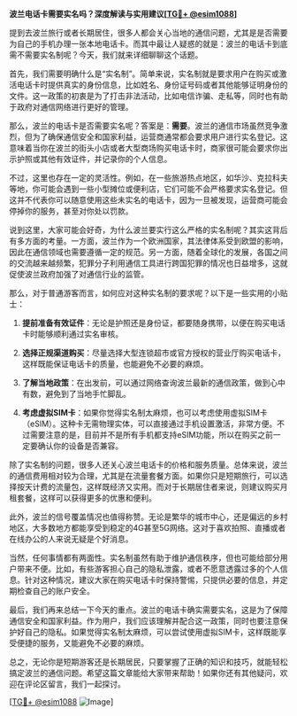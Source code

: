 **波兰电话卡需要实名吗？深度解读与实用建议[[TG💪+ @esim1088](https://t.me/s/esim1088)]**

提到去波兰旅行或者长期居住，很多人都会关心当地的通信问题，尤其是是否需要为自己的手机办理一张本地电话卡。而其中最让人疑惑的就是：波兰的电话卡到底需不需要实名制呢？今天，我们就来详细聊聊这个话题。

首先，我们需要明确什么是“实名制”。简单来说，实名制就是要求用户在购买或激活电话卡时提供真实的身份信息，比如姓名、身份证号码或者其他能够证明身份的文件。这一政策的初衷是为了打击非法活动，比如电信诈骗、走私等，同时也有助于政府对通信网络进行更好的管理。

那么，波兰的电话卡是否需要实名呢？答案是：**需要**。波兰的通信市场虽然竞争激烈，但为了确保通信安全和国家利益，运营商通常都会要求用户进行实名登记。这意味着当你在波兰的街头小店或者大型商场购买电话卡时，商家很可能会要求你出示护照或其他有效证件，并记录你的个人信息。

不过，这里也存在一定的灵活性。例如，在一些旅游热点地区，如华沙、克拉科夫等地，你可能会遇到一些小型摊位或便利店，它们可能不会严格要求实名登记。但这并不代表你可以随意使用这些未实名的电话卡，因为一旦被发现，运营商可能会停掉你的服务，甚至对你处以罚款。

说到这里，大家可能会好奇，为什么波兰要实行这么严格的实名制呢？其实这背后有多方面的考量。一方面，波兰作为一个欧洲国家，其法律体系受到欧盟的影响，因此在通信领域也需要遵循一定的规范。另一方面，随着全球化的发展，各国之间的交流越来越频繁，犯罪分子利用通信工具进行跨国犯罪的情况也日益增多，这就促使波兰政府加强了对通信行业的监管。

那么，对于普通游客而言，如何应对这种实名制的要求呢？以下是一些实用的小贴士：

1. **提前准备有效证件**：无论是护照还是身份证，都要随身携带，以便在购买电话卡时能够顺利通过实名审核。
   
2. **选择正规渠道购买**：尽量选择大型连锁超市或官方授权的营业厅购买电话卡，这样既能保证电话卡的质量，也能避免不必要的麻烦。

3. **了解当地政策**：在出发前，可以通过网络查询波兰最新的通信政策，做到心中有数，避免到了当地手忙脚乱。

4. **考虑虚拟SIM卡**：如果你觉得实名制太麻烦，也可以考虑使用虚拟SIM卡（eSIM）。这种卡无需物理实体，可以直接通过手机设置激活，非常方便。不过需要注意的是，目前并不是所有手机都支持eSIM功能，所以在购买之前一定要确认你的设备是否兼容。

除了实名制的问题，很多人还关心波兰电话卡的价格和服务质量。总体来说，波兰的通信费用相对较为合理，尤其是在流量套餐方面。如果你只是短期旅行，可以选择按天计费的流量包，这样既经济又实用。而对于长期居住者来说，则建议购买月租套餐，这样可以获得更多的优惠和便利。

此外，波兰的信号覆盖情况也值得称赞。无论是繁华的城市中心，还是偏远的乡村地区，大多数地方都能享受到稳定的4G甚至5G网络。这对于喜欢拍照、直播或者在线办公的人来说无疑是个好消息。

当然，任何事情都有两面性。实名制虽然有助于维护通信秩序，但也可能给部分用户带来不便。比如，有些游客担心自己的隐私泄露，或者不愿意透露过多的个人信息。针对这种情况，建议大家在购买电话卡时保持警惕，只提供必要的信息，并定期检查自己的账户安全。

最后，我们再来总结一下今天的重点。波兰的电话卡确实需要实名，这是为了保障通信安全和国家利益。作为用户，我们应该理解并配合这一政策，同时也要注意保护好自己的隐私。如果觉得实名制太麻烦，可以尝试使用虚拟SIM卡，这样既能享受便捷的服务，又能避免不必要的麻烦。

总之，无论你是短期游客还是长期居民，只要掌握了正确的知识和技巧，就能轻松搞定波兰的通信问题。希望这篇文章能给大家带来帮助！如果你还有其他疑问，欢迎在评论区留言，我们一起探讨。

[[TG💪+ @esim1088](https://t.me/s/esim1088) ![Image](https://i.postimg.cc/4NQfJmqS/Snipaste-2025-05-13-00-14-12.png)]